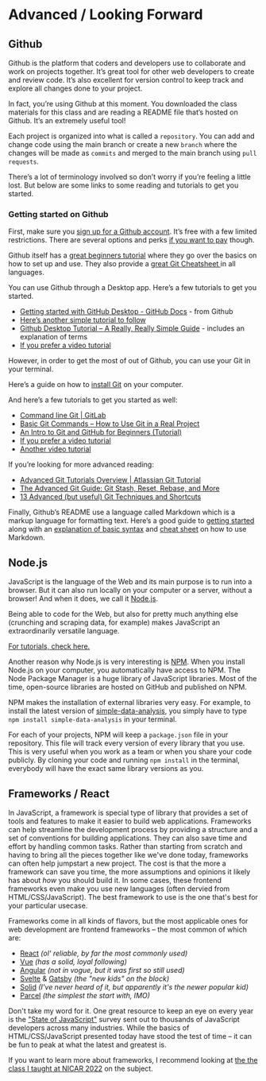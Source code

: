 # Advanced / Looking Forward

## Github

Github is the platform that coders and developers use to collaborate and work on projects together. It’s great tool for other web developers to create and review code. It’s also excellent for version control to keep track and explore all changes done to your project.

In fact, you’re using Github at this moment. You downloaded the class materials for this class and are reading a README file that’s hosted on Github. It’s an extremely useful tool!

Each project is organized into what is called a `repository`. You can add and change code using the main branch or create a new `branch` where the changes will be made as `commits` and merged to the main branch using `pull requests`.

There’s a lot of terminology involved so don’t worry if you’re feeling a little lost. But below are some links to some reading and tutorials to get you started.

### Getting started on Github

First, make sure you [sign up for a Github account](https://github.com/join). It’s free with a few limited restrictions. There are several options and perks [if you want to pay](https://github.com/pricing) though.

Github itself has a [great beginners tutorial](https://docs.github.com/en/get-started/quickstart/hello-world) where they go over the basics on how to set up and use. They also provide a [great Git Cheatsheet ](https://training.github.com/) in all languages.

You can use Github through a Desktop app. Here’s a few tutorials to get you started.

- [Getting started with GitHub Desktop - GitHub Docs](https://docs.github.com/en/desktop/installing-and-configuring-github-desktop/overview/getting-started-with-github-desktop) - from Github
- [Here’s another simple tutorial to follow](https://www.softwaretestinghelp.com/github-desktop-tutorial/)
- [Github Desktop Tutorial – A Really, Really Simple Guide](https://www.classicpress.net/github-desktop-a-really-really-simple-tutorial/) - includes an explanation of terms
- [If you prefer a video tutorial](https://youtu.be/0nzJXJAhlsk)

However, in order to get the most of out of Github, you can use your Git in your terminal.

Here’s a guide on how to [install Git](https://github.com/git-guides/install-git) on your computer.

And here’s a few tutorials to get you started as well:

- [Command line Git | GitLab](https://docs.gitlab.com/ee/gitlab-basics/start-using-git.html)
- [Basic Git Commands – How to Use Git in a Real Project](https://www.freecodecamp.org/news/how-to-use-basic-git-and-github-commands/)
- [An Intro to Git and GitHub for Beginners (Tutorial)](https://product.hubspot.com/blog/git-and-github-tutorial-for-beginners)
- [If you prefer a video tutorial](https://www.youtube.com/watch?v=8JJ101D3knE&ab_channel=ProgrammingwithMosh)
- [Another video tutorial](https://youtu.be/HJAwAKwFX-A)

If you’re looking for more advanced reading:

- [Advanced Git Tutorials Overview | Atlassian Git Tutorial](https://www.atlassian.com/git/tutorials/advanced-overview)
- [The Advanced Git Guide: Git Stash, Reset, Rebase, and More](https://www.toptal.com/git/the-advanced-git-guide)
- [13 Advanced (but useful) Git Techniques and Shortcuts](https://youtu.be/ecK3EnyGD8o)

Finally, Github’s README use a language called Markdown which is a markup language for formatting text. Here’s a good guide to [getting started](https://www.markdownguide.org/getting-started/) along with an [explanation of basic syntax](https://www.markdownguide.org/basic-syntax/) and [cheat sheet](https://www.markdownguide.org/cheat-sheet/) on how to use Markdown.

## Node.js

JavaScript is the language of the Web and its main purpose is to run into a browser. But it can also run locally on your computer or a server, without a browser! And when it does, we call it [Node.js](https://nodejs.org/en/).

Being able to code for the Web, but also for pretty much anything else (crunching and scraping data, for example) makes JavaScript an extraordinarily versatile language.

[For tutorials, check here.](https://nodeschool.io/#workshoppers)

Another reason why Node.js is very interesting is [NPM](https://www.npmjs.com/). When you install Node.js on your computer, you automatically have access to NPM. The Node Package Manager is a huge library of JavaScript libraries. Most of the time, open-source libraries are hosted on GitHub and published on NPM.

NPM makes the installation of external libraries very easy. For example, to install the latest version of [simple-data-analysis](https://github.com/nshiab/simple-data-analysis.js), you simply have to type `npm install simple-data-analysis` in your terminal.

For each of your projects, NPM will keep a `package.json` file in your repository. This file will track every version of every library that you use. This is very useful when you work as a team or when you share your code publicly. By cloning your code and running `npm install` in the terminal, everybody will have the exact same library versions as you.

## Frameworks / React

In JavaScript, a framework is special type of library that provides a set of tools and features to make it easier to build web applications. Frameworks can help streamline the development process by providing a structure and a set of conventions for building applications. They can also save time and effort by handling common tasks. Rather than starting from scratch and having to bring all the pieces together like we've done today, frameworks can often help jumpstart a new project. The cost is that the more a framework can save you time, the more assumptions and opinions it likely has about _how_ you should build it. In some cases, these frontend frameworks even make you use new languages (often dervied from HTML/CSS/JavaScript). The best framework to use is the one that's best for your particular usecase.

Frameworks come in all kinds of flavors, but the most applicable ones for web development are frontend frameworks – the most common of which are:

- [React](https://reactjs.org/) _(ol' reliable, by far the most commonly used)_
- [Vue](https://vuejs.org/) _(has a solid, loyal following)_
- [Angular](https://angular.io/) _(not in vogue, but it was first so still used)_
- [Svelte](https://svelte.dev/) & [Gatsby](https://www.gatsbyjs.com/) _(the "new kids" on the block)_
- [Solid](https://www.solidjs.com/) _(I've never heard of it, but apparently it's the newer popular kid)_
- [Parcel](https://parceljs.org/) _(the simplest the start with, IMO)_

Don't take my word for it. One great resource to keep an eye on every year is the ["State of JavaScript"](https://2022.stateofjs.com/en-US/) survey sent out to thousands of JavaScript developers across many industries. While the basics of HTML/CSS/JavaScript presented today have stood the test of time – it can be fun to peak at what the latest and greatest is.

If you want to learn more about frameworks, I recommend looking at [the the class I taught at NICAR 2022](https://github.com/brizandrew/nicar-2022-javascript-103) on the subject.
